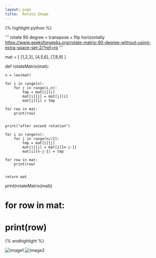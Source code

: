 ```yaml
---
layout: page
title:  Rotate Image
---
```




{% highlight python %}

'''
    rotate 90 degree = transpose + flip horizontally
    https://www.geeksforgeeks.org/rotate-matrix-90-degree-without-using-extra-space-set-2/?ref=rp
'''

mat = [
    [1,2,3],
    [4,5,6],
    [7,8,9]
]

def rotateMatrix(mat):

    n = len(mat)

    for i in range(n):
        for j in range(i,n):
            tmp = mat[i][j]
            mat[i][j] = mat[j][i]
            mat[j][i] = tmp

    for row in mat:
        print(row)


    print("after second rotation")

    for i in range(n):
        for j in range(n//2):
            tmp = mat[i][j]
            mat[i][j] = mat[i][n-j-1]
            mat[i][n-j-1] = tmp 

    for row in mat:
        print(row)


    return mat

print(rotateMatrix(mat))

# for row in mat:
#     print(row)


{% endhighlight %}


![image1](https://i.imgur.com/sHR3ABK.jpg)
![image2](https://i.imgur.com/W1Bq4dt.jpg)